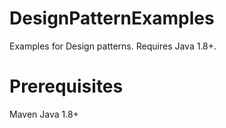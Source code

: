 # DesignPatternExamples
Examples for Design patterns. Requires Java 1.8+.

# Prerequisites
Maven
Java 1.8+

